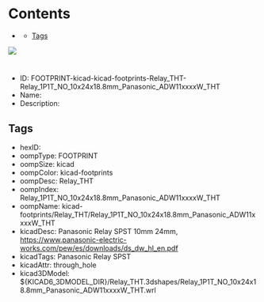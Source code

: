 



Contents
========

* [](#)
	* [Tags](#tags)
  
![][im]
# 

- ID: FOOTPRINT-kicad-kicad-footprints-Relay_THT-Relay_1P1T_NO_10x24x18.8mm_Panasonic_ADW11xxxxW_THT
- Name: 
- Description: 

## Tags

- hexID: 
- oompType: FOOTPRINT
- oompSize: kicad
- oompColor: kicad-footprints
- oompDesc: Relay_THT
- oompIndex: Relay_1P1T_NO_10x24x18.8mm_Panasonic_ADW11xxxxW_THT
- oompName: kicad-footprints/Relay_THT/Relay_1P1T_NO_10x24x18.8mm_Panasonic_ADW11xxxxW_THT
- kicadDesc: Panasonic Relay SPST 10mm 24mm, https://www.panasonic-electric-works.com/pew/es/downloads/ds_dw_hl_en.pdf
- kicadTags: Panasonic Relay SPST
- kicadAttr: through_hole
- kicad3DModel: ${KICAD6_3DMODEL_DIR}/Relay_THT.3dshapes/Relay_1P1T_NO_10x24x18.8mm_Panasonic_ADW11xxxxW_THT.wrl



[im]: image.png
